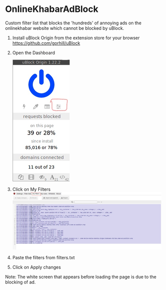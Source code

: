 # OnlineKhabarAdBlock
Custom filter list that blocks the 'hundreds' of annoying ads on the onlinekhabar website which cannot be blocked by uBlock.

1. Install uBlock Origin from the extension store for your browser https://github.com/gorhill/uBlock
    
2. Open the Dashboard

    ![Dashboard](https://github.com/clarkcasctiv/OnlineKhabarAdBlock/blob/master/dashboard.jpg)
    
3. Click on My Filters
    ![My Filters](https://github.com/clarkcasctiv/OnlineKhabarAdBlock/blob/master/myfilters.jpg)
    
4. Paste the filters from filters.txt

5. Click on Apply changes


Note: The white screen that appears before loading the page is due to the blocking of ad.
